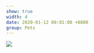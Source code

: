 ```yaml
---
show: true
width: 4
date: 2020-01-12 00:01:00 +0800
group: Pets
---
```

<div>
    <img data-src="{{ 'assets/img/photos/pets/pet4.jpg' | relative_url }}" class="lazy w-100 rounded" src="{{ '/assets/img/empty_300x200.png' | relative_url }}">
</div>
